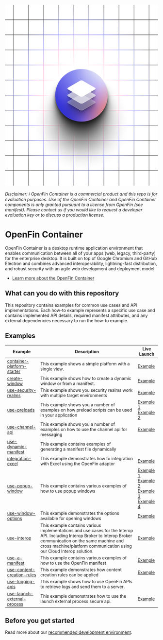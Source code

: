 ![OpenFin Container Starter](./assets/OpenFin-Container-Starter.png)

_Disclaimer: ℹ️ OpenFin Container is a commercial product and this repo is for evaluation purposes. Use of the OpenFin Container and OpenFin Container components is only granted pursuant to a license from OpenFin (see manifest). Please contact us if you would like to request a developer evaluation key or to discuss a production license._

# OpenFin Container

OpenFin Container is a desktop runtime application environment that enables communication between all of your apps (web, legacy, third-party) for the enterprise desktop. It is built on top of Google Chromium and GitHub Electron and combines advanced interoperability, lightning-fast distribution, and robust security with an agile web development and deployment model.

- [Learn more about the OpenFin Container](https://developers.openfin.co/of-docs/docs/container-overview)

## What can you do with this repository

This repository contains examples for common use cases and API implementations. Each how-to example represents a specific use case and contains implemented API details, required manifest attributes, and any external dependencies necessary to run the how-to example.

## Examples

| **Example**                                                          | **Description**                                                                                                                                                                                                                          | **Live Launch**                                                                                                                                                                                                                                                                                                                                                                                                                                                                                                                                                                                                                                                                                       |
| -------------------------------------------------------------------- | ---------------------------------------------------------------------------------------------------------------------------------------------------------------------------------------------------------------------------------------- | ----------------------------------------------------------------------------------------------------------------------------------------------------------------------------------------------------------------------------------------------------------------------------------------------------------------------------------------------------------------------------------------------------------------------------------------------------------------------------------------------------------------------------------------------------------------------------------------------------------------------------------------------------------------------------------------------------- |
| [container-platform-starter](./how-to/container-platform-starter)    | This example shows a simple platform with a single view.                                                                                                                                                                                 | [Example](https://start.openfin.co/?manifest=https%3A%2F%2Fbuilt-on-openfin.github.io%2Fcontainer-starter%2Fv38%2Fcontainer-platform-starter%2Fmanifest.fin.json)                                                                                                                                                                                                                                                                                                                                                                                                                                                                                                                                     |
| [create-window](./how-to/create-window)                              | This example shows how to create a dynamic window or from a manifest.                                                                                                                                                                    | [Example](https://start.openfin.co/?manifest=https%3A%2F%2Fbuilt-on-openfin.github.io%2Fcontainer-starter%2Fv38%2Fcreate-window%2Fmanifest.fin.json)                                                                                                                                                                                                                                                                                                                                                                                                                                                                                                                                                  |
| [use-security-realms](./how-to/use-security-realms)                  | This example shows you security realms work with multiple target environments                                                                                                                                                            | [Example](https://start.openfin.co/?manifest=https%3A%2F%2Fbuilt-on-openfin.github.io%2Fcontainer-starter%2Fv38%2Fuse-security-realms%2Fmanifest.fin.json)                                                                                                                                                                                                                                                                                                                                                                                                                                                                                                                                            |
| [use-preloads](./how-to/use-preloads)                                | This example shows you a number of examples on how preload scripts can be used in your application                                                                                                                                       | [Example 1](https://start.openfin.co/?manifest=https%3A%2F%2Fbuilt-on-openfin.github.io%2Fcontainer-starter%2Fv38%2Fuse-preloads-basic%2Fmanifest.fin.json) <br> [Example 2](https://start.openfin.co/?manifest=https%3A%2F%2Fbuilt-on-openfin.github.io%2Fcontainer-starter%2Fv38%2Fuse-preloads-restart-on-refresh%2Fmanifest.fin.json)                                                                                                                                                                                                                                                                                                                                                             |
| [use-channel-api](./how-to/use-channel-api)                          | This example shows you a number of examples on how to use the channel api for messaging                                                                                                                                                  | [Example](https://start.openfin.co/?manifest=https%3A%2F%2Fbuilt-on-openfin.github.io%2Fcontainer-starter%2Fv38%2Fuse-channel-api-issue-commands-to-a-platform%2Fmanifest.fin.json)                                                                                                                                                                                                                                                                                                                                                                                                                                                                                                                   |
| [use-dynamic-manifest](./how-to/use-dynamic-manifest)                | This example contains examples of generating a manifest file dynamically                                                                                                                                                                 |                                                                                                                                                                                                                                                                                                                                                                                                                                                                                                                                                                                                                                                                                                       |
| [integration-excel](./how-to/integration-excel)                      | This example demonstrates how to integration with Excel using the OpenFin adaptor                                                                                                                                                        | [Example](https://start.openfin.co/?manifest=https%3A%2F%2Fbuilt-on-openfin.github.io%2Fcontainer-starter%2Fv38%2Fintegration-excel%2Fmanifest.fin.json)                                                                                                                                                                                                                                                                                                                                                                                                                                                                                                                                              |
| [use-popup-window](./how-to/use-popup-window/)                       | This example contains various examples of how to use popup windows                                                                                                                                                                       | [Example 1](https://start.openfin.co/?manifest=https%3A%2F%2Fbuilt-on-openfin.github.io%2Fcontainer-starter%2Fv38%2Fuse-popup-window-advanced%2Fmanifest.fin.json) </br> [Example 2](https://start.openfin.co/?manifest=https%3A%2F%2Fbuilt-on-openfin.github.io%2Fcontainer-starter%2Fv38%2Fuse-popup-window-modal%2Fmanifest.fin.json) <br> [Example 3](https://start.openfin.co/?manifest=https%3A%2F%2Fbuilt-on-openfin.github.io%2Fcontainer-starter%2Fv38%2Fuse-popup-window-single-result%2Fmanifest.fin.json) <br> [Example 4](https://start.openfin.co/?manifest=https%3A%2F%2Fbuilt-on-openfin.github.io%2Fcontainer-starter%2Fv38%2Fuse-popup-window-multiple-results%2Fmanifest.fin.json) |
| [use-window-options](./how-to/use-window-options/)                   | This example demonstrates the options available for opening windows                                                                                                                                                                      | [Example](https://start.openfin.co/?manifest=https%3A%2F%2Fbuilt-on-openfin.github.io%2Fcontainer-starter%2Fv38%2Fuse-window-options%2Fmanifest.fin.json)                                                                                                                                                                                                                                                                                                                                                                                                                                                                                                                                             |
| [use-interop](./how-to/use-interop/)                                 | This example contains various implementations and use cases for the Interop API. Including Interop Broker to Interop Broker communication on the same machine and cross machine/platform communication using our Cloud Interop solution. | [Example](https://start.openfin.co/?manifest=https%3A%2F%2Fbuilt-on-openfin.github.io%2Fcontainer-starter%2Fv38%2Fuse-interop-setup-multi-platform-interop%2Fmanifest.fin.json)                                                                                                                                                                                                                                                                                                                                                                                                                                                                                                                       |
| [use-a-manifest](./how-to/use-a-manifest/)                           | This example contains various examples of how to use the OpenFin manifest                                                                                                                                                                | [Example](https://start.openfin.co/?manifest=https%3A%2F%2Fbuilt-on-openfin.github.io%2Fcontainer-starter%2Fv38%2Fuse-a-manifest-create-a-single-page-platform%2Fmanifest.fin.json)                                                                                                                                                                                                                                                                                                                                                                                                                                                                                                                   |
| [use-content-creation-rules](./how-to/use-content-creation-rules/)   | This example demonstrates how content creation rules can be applied                                                                                                                                                                      | [Example](https://start.openfin.co/?manifest=https%3A%2F%2Fbuilt-on-openfin.github.io%2Fcontainer-starter%2Fv38%2Fuse-content-creation-rules%2Fmanifest.fin.json)                                                                                                                                                                                                                                                                                                                                                                                                                                                                                                                                     |
| [use-logging-apis](./how-to/use-logging-apis/)                       | This example shows how to use OpenFin APIs to retrieve logs and send them to a server.                                                                                                                                                   |                                                                                                                                                                                                                                                                                                                                                                                                                                                                                                                                                                                                                                                                                                       |
| [use-launch-external-process](./how-to/use-launch-external-process/) | This example demonstrates how to use the launch external process secure api.                                                                                                                                                             | [Example](https://start.openfin.co/?manifest=https%3A%2F%2Fbuilt-on-openfin.github.io%2Fcontainer-starter%2Fv38%2Fuse-launch-external-process%2Fmanifest.fin.json)                                                                                                                                                                                                                                                                                                                                                                                                                                                                                                                                    |

## Before you get started

Read more about our [recommended development environment](https://developers.openfin.co/of-docs/docs/set-up-your-dev-environment).
